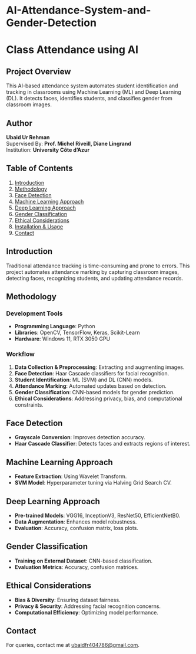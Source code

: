# AI-Attendance-System-and-Gender-Detection
# Class Attendance using AI

## Project Overview
This AI-based attendance system automates student identification and tracking in classrooms using Machine Learning (ML) and Deep Learning (DL). It detects faces, identifies students, and classifies gender from classroom images.

## Author
**Ubaid Ur Rehman**  
Supervised By: **Prof. Michel Riveill, Diane Lingrand**  
Institution: **University Côte d’Azur**  


## Table of Contents
1. [Introduction](#introduction)
2. [Methodology](#methodology)
3. [Face Detection](#face-detection)
4. [Machine Learning Approach](#machine-learning-approach)
5. [Deep Learning Approach](#deep-learning-approach)
6. [Gender Classification](#gender-classification)
7. [Ethical Considerations](#ethical-considerations)
8. [Installation & Usage](#installation--usage)
9. [Contact](#contact)

## Introduction
Traditional attendance tracking is time-consuming and prone to errors. This project automates attendance marking by capturing classroom images, detecting faces, recognizing students, and updating attendance records.

## Methodology
### Development Tools
- **Programming Language**: Python
- **Libraries**: OpenCV, TensorFlow, Keras, Scikit-Learn
- **Hardware**: Windows 11, RTX 3050 GPU

### Workflow
1. **Data Collection & Preprocessing**: Extracting and augmenting images.
2. **Face Detection**: Haar Cascade classifiers for facial recognition.
3. **Student Identification**: ML (SVM) and DL (CNN) models.
4. **Attendance Marking**: Automated updates based on detection.
5. **Gender Classification**: CNN-based models for gender prediction.
6. **Ethical Considerations**: Addressing privacy, bias, and computational constraints.

## Face Detection
- **Grayscale Conversion**: Improves detection accuracy.
- **Haar Cascade Classifier**: Detects faces and extracts regions of interest.

## Machine Learning Approach
- **Feature Extraction**: Using Wavelet Transform.
- **SVM Model**: Hyperparameter tuning via Halving Grid Search CV.

## Deep Learning Approach
- **Pre-trained Models**: VGG16, InceptionV3, ResNet50, EfficientNetB0.
- **Data Augmentation**: Enhances model robustness.
- **Evaluation**: Accuracy, confusion matrix, loss plots.

## Gender Classification
- **Training on External Dataset**: CNN-based classification.
- **Evaluation Metrics**: Accuracy, confusion matrices.

## Ethical Considerations
- **Bias & Diversity**: Ensuring dataset fairness.
- **Privacy & Security**: Addressing facial recognition concerns.
- **Computational Efficiency**: Optimizing model performance.




## Contact
For queries, contact me at [ubaidfr404786@gmail.com](mailto:ubaidfr404786@gmail.com).

